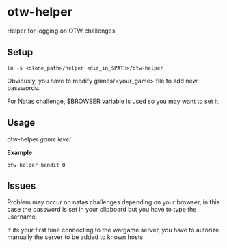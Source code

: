 # otw-helper
Helper for logging on OTW challenges

## Setup
```
ln -s <clone_path>/helper <dir_in_$PATH>/otw-helper
```

Obviously, you have to modify games/<your_game> file to add new passwords.

For Natas challenge, $BROWSER variable is used so you may want to set it.

## Usage
otw-helper _game_ _level_

**Example**
```
otw-helper bandit 0
```

## Issues

Problem may occur on natas challenges depending on your browser, in this case the password is set in your clipboard but you have to type the username.

If its your first time connecting to the wargame server, you have to autorize manually the server to be added to known hosts
